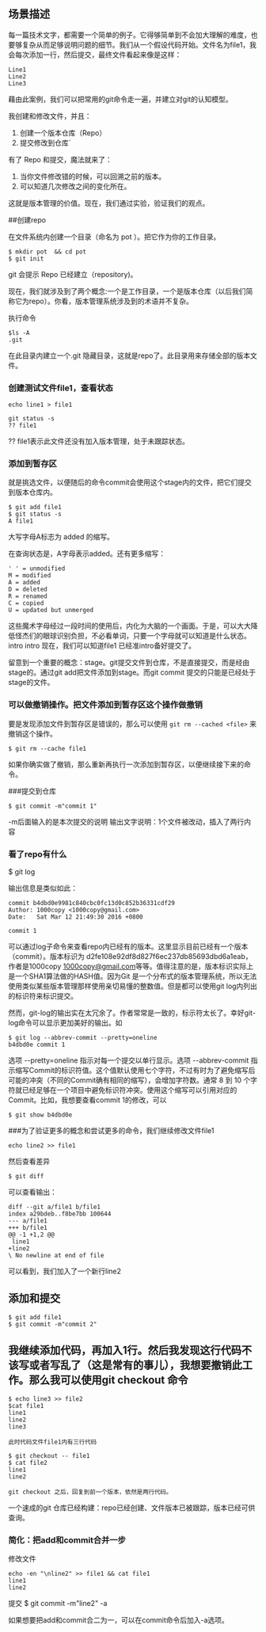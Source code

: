 

## 场景描述

每一篇技术文字，都需要一个简单的例子。它得够简单到不会加大理解的难度，也要够复杂从而足够说明问题的细节。我们从一个假设代码开始。文件名为file1，我会每次添加一行，然后提交，最终文件看起来像是这样：

    Line1
    Line2
    Line3

藉由此案例，我们可以把常用的git命令走一遍，并建立对git的认知模型。

我创建和修改文件，并且： 

1. 创建一个版本仓库（Repo）
2. 提交修改到仓库` 

有了 Repo 和提交，魔法就来了：

1. 当你文件修改错的时候，可以回溯之前的版本。
2. 可以知道几次修改之间的变化所在。

这就是版本管理的价值。现在，我们通过实验，验证我们的观点。

##创建repo

在文件系统内创建一个目录（命名为 pot ）。把它作为你的工作目录。

    $ mkdir pot  && cd pot 
    $ git init
    
git 会提示 Repo 已经建立（repository)。

现在，我们就涉及到了两个概念:一个是工作目录，一个是版本仓库（以后我们简称它为repo）。你看，版本管理系统涉及到的术语并不复杂。

执行命令

    $ls -A
    .git

在此目录内建立一个.git 隐藏目录，这就是repo了。此目录用来存储全部的版本文件。 

### 创建测试文件file1，查看状态

    echo line1 > file1 

    git status -s 
    ?? file1

?? file1表示此文件还没有加入版本管理，处于未跟踪状态。

### 添加到暂存区

就是挑选文件，以便随后的命令commit会使用这个stage内的文件，把它们提交到版本仓库内。

    $ git add file1
    $ git status -s 
    A file1

大写字母A标志为 added 的缩写。

在查询状态是，A字母表示added。还有更多缩写：

    ' ' = unmodified
    M = modified
    A = added
    D = deleted
    R = renamed
    C = copied
    U = updated but unmerged

这些魔术字母经过一段时间的使用后，内化为大脑的一个画面。于是，可以大大降低怪杰们的眼球识别负担，不必看单词，只要一个字母就可以知道是什么状态。intro
intro
现在，我们可以知道file1 已经准intro备好提交了。

留意到一个重要的概念：stage。git提交文件到仓库，不是直接提交，而是经由stage的。通过git add把文件添加到stage。而git commit 提交的只能是已经处于stage的文件。

### 可以做撤销操作。把文件添加到暂存区这个操作做撤销

要是发现添加文件到暂存区是错误的，那么可以使用 `git rm --cached <file>` 来撤销这个操作。

    $ git rm --cache file1 

如果你确实做了撤销，那么重新再执行一次添加到暂存区，以便继续接下来的命令。

###提交到仓库

    $ git commit -m"commit 1" 

-m后面输入的是本次提交的说明
输出文字说明：1个文件被改动，插入了两行内容


### 看了repo有什么

$ git log 

输出信息是类似如此：

    commit b4dbd0e9981c840cbc0fc13d0c852b36331cdf29
    Author: 1000copy <1000copy@gmail.com>
    Date:   Sat Mar 12 21:49:30 2016 +0800

    commit 1

可以通过log子命令来查看repo内已经有的版本。这里显示目前已经有一个版本（commit）。版本标识为 d2fe108e92df8d827f6ec237db85693dbd6a1eab，作者是1000copy <1000copy@gmail.com>等等。值得注意的是，版本标识实际上是一个SHA1算法做的HASH值。因为Git 是一个分布式的版本管理系统，所以无法使用类似某些版本管理那样使用亲切易懂的整数值。但是都可以使用git log内列出的标识符来标识提交。

然而，git-log的输出实在太冗余了。作者常常是一致的，标示符太长了。幸好git-log命令可以显示更加美好的输出。如

    $ git log --abbrev-commit --pretty=oneline
    b4dbd0e commit 1

选项  --pretty=oneline 指示对每一个提交以单行显示。选项 --abbrev-commit 指示缩写Commit的标识符值。这个值默认使用七个字符，不过有时为了避免缩写后可能的冲突（不同的Commit确有相同的缩写），会增加字符数。通常 8 到 10 个字符就已经足够在一个项目中避免标识符冲突。使用这个缩写可以引用对应的Commit。比如，我想要查看commit 1的修改，可以

    $ git show b4dbd0e


###为了验证更多的概念和尝试更多的命令，我们继续修改文件file1

    echo line2 >> file1 

然后查看差异

    $ git diff

可以查看输出：

    diff --git a/file1 b/file1
    index a29bdeb..f8be7bb 100644
    --- a/file1
    +++ b/file1
    @@ -1 +1,2 @@
     line1
    +line2
    \ No newline at end of file

可以看到，我们加入了一个新行line2

## 添加和提交

    $ git add file1
    $ git commit -m"commit 2" 
    

## 我继续添加代码，再加入1行。然后我发现这行代码不该写或者写乱了（这是常有的事儿），我想要撤销此工作。那么我可以使用git checkout 命令

    $ echo line3 >> file2 
    $cat file1
    line1
    line2
    line3

    此时代码文件file1内有三行代码

    $ git checkout -- file1
    $ cat file2
    line1
    line2

    git checkout 之后，回复到前一个版本，依然是两行代码。


一个速成的git 仓库已经构建：repo已经创建、文件版本已被跟踪，版本已经可供查询。



### 简化：把add和commit合并一步

修改文件

    echo -en "\nline2" >> file1 && cat file1
    line1
    line2
    
提交
    $ git commit -m"line2"  -a

如果想要把add和commit合二为一，可以在commit命令后加入-a选项。




